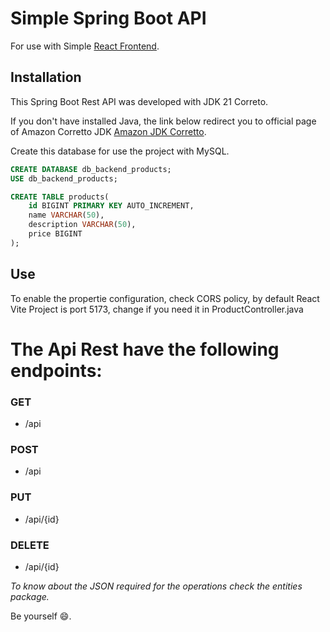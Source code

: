 # Simple Spring Boot API

For use with Simple [React Frontend](https://github.com/jassanchez/CRUD-React).

## Installation

This Spring Boot Rest API was developed with JDK 21 Correto.

If you don't have installed Java, the link below redirect you to official page of Amazon Corretto JDK
[Amazon JDK Corretto](https://aws.amazon.com/es/corretto).

Create this database for use the project with MySQL.

```SQL
CREATE DATABASE db_backend_products;
USE db_backend_products;

CREATE TABLE products(
	id BIGINT PRIMARY KEY AUTO_INCREMENT,
    name VARCHAR(50),
    description VARCHAR(50),
    price BIGINT
);
```

## Use

To enable the propertie configuration, check CORS policy, by default React Vite Project is port 5173, change if you need it in ProductController.java

# The Api Rest have the following endpoints:
  
### GET
- /api
 
### POST
- /api

### PUT
- /api/{id}

### DELETE
- /api/{id}

*To know about the JSON required for the operations check the entities package.*

Be yourself 😄.
